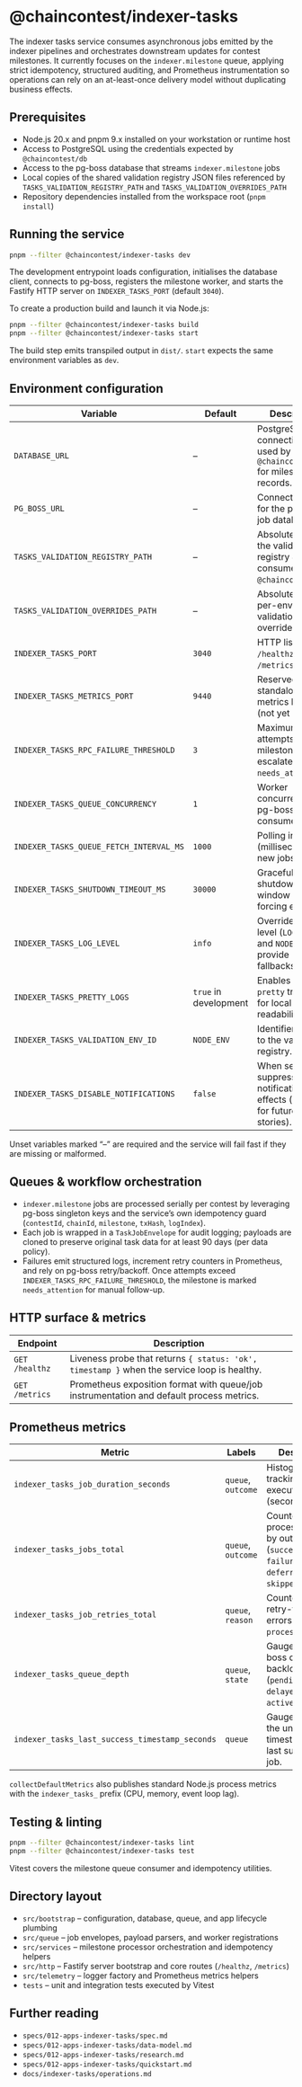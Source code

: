 # @chaincontest/indexer-tasks

The indexer tasks service consumes asynchronous jobs emitted by the indexer pipelines and orchestrates downstream updates for contest milestones. It currently focuses on the `indexer.milestone` queue, applying strict idempotency, structured auditing, and Prometheus instrumentation so operations can rely on an at-least-once delivery model without duplicating business effects.

## Prerequisites
- Node.js 20.x and pnpm 9.x installed on your workstation or runtime host
- Access to PostgreSQL using the credentials expected by `@chaincontest/db`
- Access to the pg-boss database that streams `indexer.milestone` jobs
- Local copies of the shared validation registry JSON files referenced by `TASKS_VALIDATION_REGISTRY_PATH` and `TASKS_VALIDATION_OVERRIDES_PATH`
- Repository dependencies installed from the workspace root (`pnpm install`)

## Running the service
```bash
pnpm --filter @chaincontest/indexer-tasks dev
```

The development entrypoint loads configuration, initialises the database client, connects to pg-boss, registers the milestone worker, and starts the Fastify HTTP server on `INDEXER_TASKS_PORT` (default `3040`).

To create a production build and launch it via Node.js:

```bash
pnpm --filter @chaincontest/indexer-tasks build
pnpm --filter @chaincontest/indexer-tasks start
```

The build step emits transpiled output in `dist/`. `start` expects the same environment variables as `dev`.

## Environment configuration
| Variable | Default | Description |
|----------|---------|-------------|
| `DATABASE_URL` | – | PostgreSQL connection string used by `@chaincontest/db` for milestone records. |
| `PG_BOSS_URL` | – | Connection string for the pg-boss job database. |
| `TASKS_VALIDATION_REGISTRY_PATH` | – | Absolute path to the validation registry JSON consumed by `@chaincontest/db`. |
| `TASKS_VALIDATION_OVERRIDES_PATH` | – | Absolute path to per-environment validation overrides JSON. |
| `INDEXER_TASKS_PORT` | `3040` | HTTP listener for `/healthz` and `/metrics`. |
| `INDEXER_TASKS_METRICS_PORT` | `9440` | Reserved for standalone metrics listeners (not yet used). |
| `INDEXER_TASKS_RPC_FAILURE_THRESHOLD` | `3` | Maximum retry attempts before a milestone escalates to `needs_attention`. |
| `INDEXER_TASKS_QUEUE_CONCURRENCY` | `1` | Worker concurrency per pg-boss queue consumer. |
| `INDEXER_TASKS_QUEUE_FETCH_INTERVAL_MS` | `1000` | Polling interval (milliseconds) for new jobs. |
| `INDEXER_TASKS_SHUTDOWN_TIMEOUT_MS` | `30000` | Graceful shutdown window before forcing exit. |
| `INDEXER_TASKS_LOG_LEVEL` | `info` | Overrides the log level (`LOG_LEVEL` and `NODE_ENV` provide fallbacks). |
| `INDEXER_TASKS_PRETTY_LOGS` | `true` in development | Enables `pino-pretty` transport for local readability. |
| `INDEXER_TASKS_VALIDATION_ENV_ID` | `NODE_ENV` | Identifier passed to the validation registry. |
| `INDEXER_TASKS_DISABLE_NOTIFICATIONS` | `false` | When set to `true`, suppresses notification side effects (reserved for future stories). |

Unset variables marked “–” are required and the service will fail fast if they are missing or malformed.

## Queues & workflow orchestration
- `indexer.milestone` jobs are processed serially per contest by leveraging pg-boss singleton keys and the service’s own idempotency guard (`contestId`, `chainId`, `milestone`, `txHash`, `logIndex`).
- Each job is wrapped in a `TaskJobEnvelope` for audit logging; payloads are cloned to preserve original task data for at least 90 days (per data policy).
- Failures emit structured logs, increment retry counters in Prometheus, and rely on pg-boss retry/backoff. Once attempts exceed `INDEXER_TASKS_RPC_FAILURE_THRESHOLD`, the milestone is marked `needs_attention` for manual follow-up.

## HTTP surface & metrics
| Endpoint | Description |
|----------|-------------|
| `GET /healthz` | Liveness probe that returns `{ status: 'ok', timestamp }` when the service loop is healthy. |
| `GET /metrics` | Prometheus exposition format with queue/job instrumentation and default process metrics. |

## Prometheus metrics
| Metric | Labels | Description |
|--------|--------|-------------|
| `indexer_tasks_job_duration_seconds` | `queue`, `outcome` | Histogram tracking job execution latency (seconds). |
| `indexer_tasks_jobs_total` | `queue`, `outcome` | Counter of processed jobs by outcome (`success`, `failure`, `deferred`, `skipped`). |
| `indexer_tasks_job_retries_total` | `queue`, `reason` | Counter for retry-triggering errors (e.g. `processor_error`). |
| `indexer_tasks_queue_depth` | `queue`, `state` | Gauge for pg-boss queue backlog by state (`pending`, `delayed`, `failed`, `active`). |
| `indexer_tasks_last_success_timestamp_seconds` | `queue` | Gauge capturing the unix timestamp of the last successful job. |

`collectDefaultMetrics` also publishes standard Node.js process metrics with the `indexer_tasks_` prefix (CPU, memory, event loop lag).

## Testing & linting
```bash
pnpm --filter @chaincontest/indexer-tasks lint
pnpm --filter @chaincontest/indexer-tasks test
```

Vitest covers the milestone queue consumer and idempotency utilities.

## Directory layout
- `src/bootstrap` – configuration, database, queue, and app lifecycle plumbing
- `src/queue` – job envelopes, payload parsers, and worker registrations
- `src/services` – milestone processor orchestration and idempotency helpers
- `src/http` – Fastify server bootstrap and core routes (`/healthz`, `/metrics`)
- `src/telemetry` – logger factory and Prometheus metrics helpers
- `tests` – unit and integration tests executed by Vitest

## Further reading
- `specs/012-apps-indexer-tasks/spec.md`
- `specs/012-apps-indexer-tasks/data-model.md`
- `specs/012-apps-indexer-tasks/research.md`
- `specs/012-apps-indexer-tasks/quickstart.md`
- `docs/indexer-tasks/operations.md`
